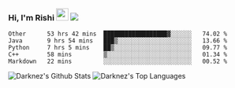 ### Hi, I'm Rishi <img src="https://media.giphy.com/media/hvRJCLFzcasrR4ia7z/giphy.gif" width="25px" />  <img src="https://img.shields.io/badge/Data Scienctist-Python-blue?style=flat-square" />
<!--START_SECTION:waka-->
```text
Other      53 hrs 42 mins  ██████████████████▓░░░░░░   74.02 % 
Java       9 hrs 54 mins   ███▒░░░░░░░░░░░░░░░░░░░░░   13.66 % 
Python     7 hrs 5 mins    ██▒░░░░░░░░░░░░░░░░░░░░░░   09.77 % 
C++        58 mins         ▒░░░░░░░░░░░░░░░░░░░░░░░░   01.34 % 
Markdown   22 mins         ░░░░░░░░░░░░░░░░░░░░░░░░░   00.52 % 
```
<!--END_SECTION:waka-->
<img alt="Darknez's Github Stats" src="https://github-readme-stats.vercel.app/api?username=Darknez07&show_icons=true&count_private=true&theme=dark" />
<img alt="Darknez's Top Languages" src="https://github-readme-stats.vercel.app/api/top-langs/?username=Darknez07&langs_count=5&theme=tokyonight" />

